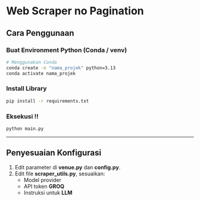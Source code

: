 # Web Scraper no Pagination

## Cara Penggunaan

### Buat Environment Python (Conda / venv)
```bash
# Menggunakan Conda
conda create -n "nama_projek" python=3.13 
conda activate nama_projek
```

### Install Library
```bash
pip install -r requirements.txt
```

###  Eksekusi !!
```bash
python main.py
```

---

##  Penyesuaian Konfigurasi

1. Edit parameter di **venue.py** dan **config.py**.
2. Edit file **scraper_utils.py**, sesuaikan:
   - Model provider
   - API token **GROQ**
   - Instruksi untuk **LLM**


